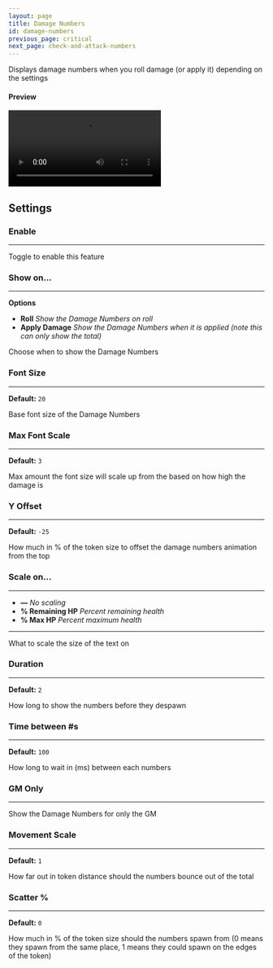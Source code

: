 ```yaml
---
layout: page
title: Damage Numbers
id: damage-numbers
previous_page: critical
next_page: check-and-attack-numbers
---
```


Displays damage numbers when you roll damage (or apply it) depending on the settings

#### Preview

<video controls>
  <source src="../../videos/damage-numbers.mp4" width="400" type="video/mp4">
</video>

## Settings

### Enable

---

Toggle to enable this feature

### Show on...

---

**Options**

-   **Roll** _Show the Damage Numbers on roll_
-   **Apply Damage** _Show the Damage Numbers when it is applied (note this can only show the total)_

Choose when to show the Damage Numbers

### Font Size

---

**Default:** `20`

Base font size of the Damage Numbers

### Max Font Scale

---

**Default:** `3`

Max amount the font size will scale up from the based on how high the damage is

### Y Offset

---

**Default:** `-25`

How much in % of the token size to offset the damage numbers animation from the top

### Scale on...

---

-   **—** _No scaling_
-   **% Remaining HP** _Percent remaining health_
-   **% Max HP** _Percent maximum health_

---

What to scale the size of the text on

### Duration

---

**Default:** `2`

How long to show the numbers before they despawn

### Time between #s

---

**Default:** `100`

How long to wait in (ms) between each numbers

### GM Only

---

Show the Damage Numbers for only the GM

### Movement Scale

---

**Default:** `1`

How far out in token distance should the numbers bounce out of the total

### Scatter %

---

**Default:** `0`

How much in % of the token size should the numbers spawn from (0 means they spawn from the same place, 1 means they could spawn on the edges of the token)
